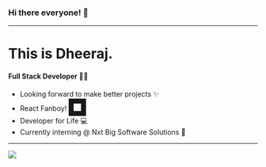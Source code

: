 ### Hi there everyone! :wave:
---
# This is Dheeraj.
#### Full Stack Developer :man_technologist:
+ Looking forward to make better projects :sparkles:
+ React Fanboy! <img src="https://imgr.search.brave.com/o0ZMt_c53_C1fJQeYswPrpqLCQHDtkWzYvsE0zv8Yvg/fit/512/512/no/1/aHR0cHM6Ly9jZG40/Lmljb25maW5kZXIu/Y29tL2RhdGEvaWNv/bnMvbG9nb3MtMy82/MDAvUmVhY3QuanNf/bG9nby01MTIucG5n" width="15" height="15" border="10"/>
+ Developer for Life :computer:
+ Currently interning @ Nxt Big Software Solutions :office:
---
<img src="https://imgr.search.brave.com/6HXTxkacBcUWBrKNnfPzVhEKKRgy47KT49nLK1NhmSc/fit/500/200/no/1/aHR0cHM6Ly9tZWRp/YS5naXBoeS5jb20v/bWVkaWEvM29FZHYx/dmtocXhjeW5rQjVD/L2dpcGh5LmdpZg.gif" />
